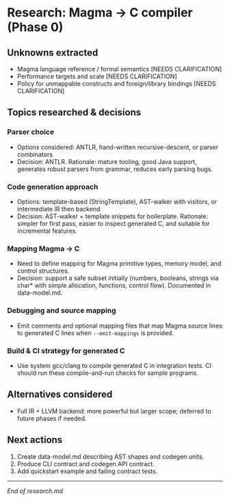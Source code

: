 # Research: Magma → C compiler (Phase 0)

## Unknowns extracted
- Magma language reference / formal semantics [NEEDS CLARIFICATION]
- Performance targets and scale [NEEDS CLARIFICATION]
- Policy for unmappable constructs and foreign/library bindings [NEEDS CLARIFICATION]

## Topics researched & decisions

### Parser choice
- Options considered: ANTLR, hand-written recursive-descent, or parser combinators
- Decision: ANTLR. Rationale: mature tooling, good Java support, generates robust parsers from grammar, reduces early parsing bugs.

### Code generation approach
- Options: template-based (StringTemplate), AST-walker with visitors, or intermediate IR then backend
- Decision: AST-walker + template snippets for boilerplate. Rationale: simpler for first pass, easier to inspect generated C, and suitable for incremental features.

### Mapping Magma → C
- Need to define mapping for Magma primitive types, memory model, and control structures.
- Decision: support a safe subset initially (numbers, booleans, strings via char* with simple allocation, functions, control flow). Documented in data-model.md.

### Debugging and source mapping
- Emit comments and optional mapping files that map Magma source lines to generated C lines when `--emit-mappings` is provided.

### Build & CI strategy for generated C
- Use system gcc/clang to compile generated C in integration tests. CI should run these compile-and-run checks for sample programs.

## Alternatives considered
- Full IR + LLVM backend: more powerful but larger scope; deferred to future phases if needed.

## Next actions
1. Create data-model.md describing AST shapes and codegen units.
2. Produce CLI contract and codegen API contract.
3. Add quickstart example and failing contract tests.

---
*End of research.md*

